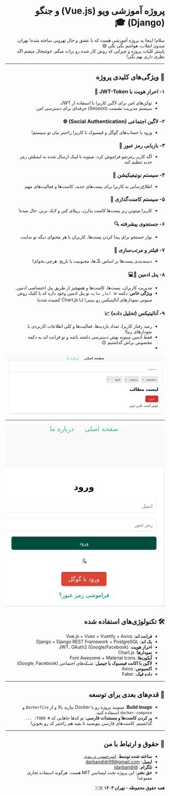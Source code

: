 <div dir="rtl" >

# پروژه آموزشی ویو (Vue.js) و جنگو (Django) 🎓

سلام! اینجا یه پروژه آموزشی هست که با عشق و حال تهرونی ساخته شده! تهران، میدون انقلاب، هواشم بگی نگی 😄  
پایینتر کلیات پروژه و چیزایی که روش کار شده رو برات میگم. خوشحال میشم اگه نظری داری بهم بگی!

---

## 📌 ویژگی‌های کلیدی پروژه

### ۱- **احراز هویت با JWT-Token** 🔐  
- توکن‌های امن برای لاگین کاربرا با استفاده از JWT.
- سیستم مدیریت نشست (Session) حرفه‌ای برای دسترسی امن.

### ۲- **لاگین اجتماعی (Social Authentication)** 🌐  
- ورود با حساب‌های گوگل و فیسبوک تا کاربرا راحتتر بیان تو سیستم!

### ۳- **بازیابی رمز عبور** 🔑  
- اگه کاربر رمزشو فراموش کرد، میتونه با لینک ارسال شده به ایمیلش رمز جدید تنظیم کنه.

### ۴- **سیستم نوتیفیکیشن** 🔔  
- اطلاع‌رسانی به کاربرا برای پست‌های جدید، کامنت‌ها و فعالیت‌های مهم.

### ۵- **سیستم کامنت‌گذاری** 💬  
- کاربرا میتونن زیر پست‌ها کامنت بذارن، ریپلای کنن و لایک بزنن. حال میده!

### ۶- **جستجوی پیشرفته** 🔍  
- نوار جستجو برای پیدا کردن پست‌ها، کاربران یا هر محتوای دیگه تو سایت.

### ۷- **فیلتر و مرتب‌سازی** 🧩  
- دسته‌بندی پست‌ها بر اساس تگ‌ها، محبوبیت یا تاریخ. هرچی بخوای!

### ۸- **پنل ادمین** 👨💻  
- مدیریت کاربران، پست‌ها، کامنت‌ها و همهچیز از طریق پنل اختصاصی ادمین.  
- **ویژگی خاص**: دکمه `📊 آمار سایت` تو پنل ادمین وجود داره که با کلیک روش میتونی نمودارهای آنالیتیکس رو ببینی! (با Chart.js کشیده شده)

### ۹- **آنالیتیکس (تحلیل داده)** 📈  
- رصد رفتار کاربرا، تعداد بازدیدها، فعالیت‌ها و کلی اطلاعات کاربردی با نمودارهای زیبا!  
- فقط ادمین میتونه بهش دسترسی داشته باشه و تو فرانت اند یه دکمه مخصوص براش گذاشتیم 😉
- 

<img src="https://github.com/idarbandi/maktab/blob/main/frontend/public/Screenshot%20from%202025-02-13%2019-15-33.png"/>

---

<img src="https://github.com/idarbandi/maktab/blob/main/frontend/public/Screenshot%20from%202025-02-13%2019-16-12.png"/>

## 🛠 تکنولوژی‌های استفاده شده  
- **فرانت اند**: Vue.js + Vuex + Vuetify + Axios  
- **بک اند**: Django + Django REST Framework + PostgreSQL  
- **احراز هویت**: JWT، OAuth2 (Google/Facebook)  
- **نمودارها**: Chart.js  
- **آیکون‌ها**: Font Awesome + Material Icons  
- **لاگین با اکانت فیسبوک یا جیمیل**: شبکه‌های اجتماعی (Google, Facebook)
- **اکسیوس**: Axios
- **داده فیک**: Faker

---

## 📝 قدم‌های بعدی برای توسعه  
- **Build Image**: میتونید پروژه رو با Docker بیارید بالا و از `Dockerfile` و `docker-compose` استفاده کنید.  
- **پر کردن کامنت‌ها و مستندات فارسی**: تو کدها جاهایی که `# TODO: ...` گذاشتیم، کامنت‌های فارسی بنویسید تا بقیه هم راحتتر کد رو بخونن!  

---

## 🤝 حقوق و ارتباط با من  
- **ساخته شده توسط**: [امیرحسین دربندی](https://github.com/idarbandi)  
- **ایمیل**: darbandidr99@gmail.com  
- **تلگرام**: [@idarbandi](darbandidr99@gmail.com)  
- **حق نشر**: این پروژه تحت لیسانس MIT هست. هرگونه استفاده تجاری ممنوعه!  

**همه حقوق محفوظه - تهران ۱۴۰۳** 🇮🇷  

</div>


